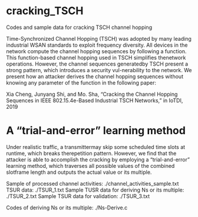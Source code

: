 # cracking_TSCH
Codes and sample data for cracking TSCH channel hopping

Time-Synchronized Channel Hopping (TSCH) was adopted by many leading industrial WSAN standards to exploit frequency diversity. All devices in the network compute the channel hopping sequences by following a function. This function-based channel hopping used in TSCH simplifies thenetwork operations. However, the channel sequences generatedby TSCH present a strong pattern, which introduces a security vul-nerability to the network. We present how an attacker derives the channel hopping sequences without knowing any parameter of the function in the following paper:

Xia Cheng, Junyang Shi, and Mo. Sha, “Cracking the Channel Hopping Sequences in IEEE 802.15.4e-Based Industrial TSCH Networks,” in IoTDI, 2019


# A “trial-and-error” learning method

Under realistic traffic, a transmittermay skip some scheduled time slots at runtime, which breaks therepetition pattern. However, we find that the attacker is able to accomplish the cracking by employing a “trial-and-error” learning method, which traverses all possible values of the combined slotframe length and outputs the actual value or its multiple.

Sample of processed channel activities: ./channel_activities_sample.txt
TSUR data: ./TSUR_1.txt
Sample TUSR data for deriving Ns or its multiple: ./TSUR_2.txt
Sample TSUR data for validation: ./TSUR_3.txt

Codes of deriving Ns or its multiple: ./Ns-Derive.c 
